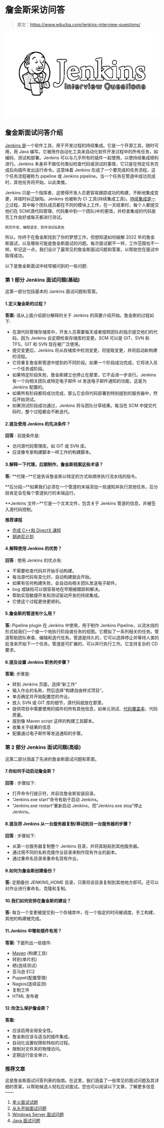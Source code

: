 # 詹金斯采访问答

> 原文：<https://www.educba.com/jenkins-interview-questions/>

![Jenkins Interview Questions](img/12c009a03cc9f4f83b80b700b0ab4602.png)



## 詹金斯面试问答介绍

[Jenkins 是](https://www.educba.com/what-is-jenkins/)一个软件工具，用于开发过程的持续集成。它是一个开源工具，随时可用，用 Java 编写。它被用作自动化工具来自动化软件开发过程中的所有任务，如编码、测试和部署。Jenkins 可以与几乎所有的插件一起使用，以使持续集成顺利进行。Jenkins 本身并不做任何类似检查代码或测试的事情，它只是在特定任务完成后向插件发出运行命令。这意味着 Jenkins 形成了一个要完成的任务流程，这个任务流程被称为 pipeline 或 Jenkins pipeline。当一个任务在管道中成功完成时，其他任务将开始，以此类推。

Jenkins 只是一个指挥者，这使得开发人员更容易跟踪成功的构建，不断地集成变更，并按时纠正缺陷。Jenkins 也被称为 CI 工具(持续集成工具)。[持续集成是一个](https://www.educba.com/what-is-continuous-integration/)过程，其中每个团队成员都在不同的模块上工作，在一天结束时，每个人都提交他们在 SCM(源代码管理，代码集中到一个团队)中的更改，并检查集成的代码是否工作良好或每天都进行测试。

<small>网页开发、编程语言、软件测试&其他</small>

所以，你终于在詹金斯找到了你的梦想工作，但想知道如何破解 2022 年的詹金斯面试，以及哪些可能是詹金斯面试的问题。每次面试都不一样，工作范围也不一样。牢记这一点，我们设计了最常见的詹金斯面试问题和答案，以帮助您在面试中取得成功。

以下是詹金斯面试中经常被问到的一些问题:

### 第 1 部分 Jenkins 面试问题(基础)

这第一部分包括基本的 Jankins 面试问题和答案。

#### 1.定义詹金斯的过程？

**答案:**
请从上面介绍部分解释的关于 Jenkins 的简要介绍开始。詹金斯的过程如下:

*   在源代码管理存储库中，开发人员需要每天或者按照团队的指示提交他们的代码，因为 Jenkins 会定期检查存储库的变更。SCM 可以是 GIT、SVN 和 TFS。GIT 和 SVN 现在被广泛使用。
*   提交变更后，Jenkins 将从存储库中检测变更，将提取变更，并将启动新构建的流程。
*   它将重复詹金斯管道中提到的不同阶段。如果一个阶段成功完成，它将进入另一个任务或阶段。
*   如果特定阶段失败，詹金斯建立也停止在那里，它不会进一步进行。Jenkins 有一个向相关团队或特定电子邮件 id 发送电子邮件通知的功能，这是为 Jenkins 配置的。
*   如果所有阶段都将成功完成，那么它会将代码部署到特别提到的服务器中，然后开始测试。
*   如果测试阶段成功通过，Jenkins 将与团队分享结果。每当在 SCM 中提交代码时，整个过程都会不断迭代。

#### 2.提及使用 Jenkins 的先决条件？

**回答** :
前提条件是:

*   访问源代码管理库，如 GIT 或 SVN 库。
*   应该像专家构建脚本一样工作的构建脚本。

#### 3.解释一下代理，后期制作，詹金斯档案这些术语？

**答:**
**代理:–**它是告诉詹金斯以特定的方式和顺序执行流水线的指令。

**后分段:–**如果我们必须在一个管道的末端添加一些通知并执行其他任务，后分段肯定会在每个管道执行的末端运行。

**Jenkins 文件:–**它是一个文本文件，包含关于 Jenkins 管道的信息，并被签入源代码控制。

**推荐课程**

*   [完成 C++和 DirectX 课程](https://www.educba.com/design/courses/directx-course/)
*   [胡迪尼计划](https://www.educba.com/design/courses/houdini-training-course/)

#### 4.解释使用 Jenkins 的优势？

**回答** :
使用 Jenkins 的优点有:

*   不需要检查代码并开始手动构建。
*   每当源代码有变化时，自动构建就会开始。
*   如果有任何构建失败，会自动向相关团队发送电子邮件。
*   bug 或缺陷可以很容易地在早期被跟踪和解决。
*   帮助实现敏捷开发和测试驱动开发的持续集成。
*   它使这个过程更快更顺利。

#### 5.詹金斯的管道有什么用？

**答:**
Pipeline plugin 在 Jenkins 中使用，用于制作 Jenkins Pipeline，以流水线的形式给我们一个接一个地执行阶段或任务的视图。它模拟了一系列相关的任务。管道帮助团队审查、编辑和迭代任务。管道是持久的，它可以选择停止并等待人类的批准来开始下一个任务。管道是可扩展的，可以并行执行工作。它支持复杂的 CD 要求。

#### 6.提及设置 Jenkins 职务的步骤？

**答案:**
步骤是:

*   转到 Jenkins 页面，选择“新工作”
*   输入作业的名称，然后选择“构建自由样式项目”。
*   单击确定并开始配置您的作业。
*   放入 SVN 或 GIT 库的细节，源代码就放在那里。
*   提供项目中需要使用的插件的所有其他信息，如单元测试、[代码覆盖率](https://www.educba.com/code-coverage/)、代码质量。
*   提到像 Maven script 这样的构建工具脚本。
*   收集关于结果的信息
*   配置通过电子邮件等发送通知的步骤。

### 第 2 部分 Jenkins 面试问题(高级)

这第二部分涵盖了先进的詹金斯面试问题和答案。

#### 7.你如何手动启动詹金斯？

**回答** :
步骤如下:

*   打开命令行提示符，并前往詹金斯安装目录。
*   “Jenkins.exe start”命令有助于启动 Jenkins。
*   “Jenkins.exe restart”重新启动 Jenkins，而“Jenkins.exe stop”停止 Jenkins。

#### 8.提及将 Jenkins 从一台服务器复制/移动到另一台服务器的步骤？

**回答** :
步骤如下:

*   从第一台服务器复制整个 Jenkins 目录，并将其粘贴到其他服务器。
*   通过用不同的名称克隆作业目录来制作现有作业的副本。
*   通过重命名目录来重命名现有作业。

#### 9.如何为詹金斯创建备份？

**答:**
定期备份 JENKINS_HOME 目录，只需将该目录复制到其他地方即可。还可以对作业进行重命名、克隆和复制。

#### 10.我们如何安排在詹金斯的建设？

**答:**
每当一个变更被提交到一个存储库中，在一个指定的时间被调度，手工构建，其他的构建被完成。

#### 11.Jenkins 中哪些插件有用？

**答案:**
下面列出一些插件:

*   [Maven](https://www.educba.com/maven-plugins/) (构建工具)
*   转到(单片机)
*   硒(连续测试)
*   亚马逊 EC2
*   Puppet(配置管理)
*   Nagios(连续监测)
*   复制工件
*   HTML 发布者

#### 12.你怎么保护詹金斯？

**答案:**

*   应该启用全局安全性。
*   詹金斯应该与适当的插件集成。
*   自动化设置权限和特权的过程。
*   限制对文件夹的物理访问。
*   定期运行安全审计。

### 推荐文章

这是詹金斯面试问答列表的指南。在这里，我们涵盖了一些常见的面试问题及其详细的答案，以帮助候选人轻松应对面试。您也可以阅读以下文章，了解更多信息——

1.  [星火面试试题](https://www.educba.com/spark-interview-questions/)
2.  [从头开始面试问题](https://www.educba.com/ab-initio-interview-questions/)
3.  [Windows Server 面试问题](https://www.educba.com/windows-server-interview-questions/)
4.  [Java 面试问题](https://www.educba.com/java-interview-questions/)





